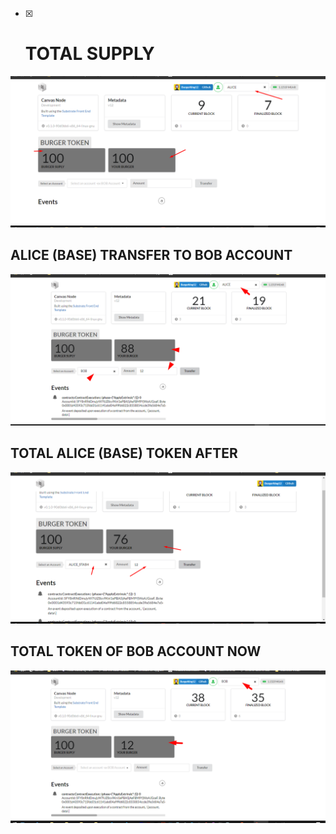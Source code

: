  - [x] # TOTAL SUPPLY
<p align="center">
    <a>
        <img src="total_supply.png" alt="Awesome-Burgerking"/>
    </a>
</p>

## ALICE (BASE) TRANSFER TO BOB ACCOUNT
<p align="center">
    <a>
        <img src="tf_1.png" alt="Awesome-Burgerking"/>
    </a>
</p>


## TOTAL ALICE (BASE) TOKEN AFTER
<p align="center">
    <a>
        <img src="tf_2.png" alt="Awesome-Burgerking"/>
    </a>
</p>

## TOTAL TOKEN OF BOB ACCOUNT NOW
<p align="center">
    <a>
        <img src="Bob_supply_prof.png" alt="Awesome-Burgerking"/>
    </a>
</p>
